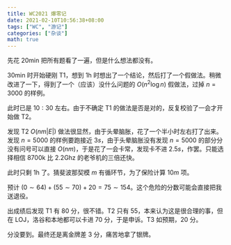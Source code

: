 ```yaml
---
title: WC2021 爆零记
date: 2021-02-10T10:56:38+08:00
tags: ["WC", "游记"]
categories: ["杂谈"]
math: true
---
```


先花 $20 \text{min}$ 把所有题看了一遍，但是什么想法都没有。

$30 \text{min}$ 时开始硬刚 T1，想到 $1\text{h}$ 时想出了一个结论，然后打了一个假做法。稍微改进了一下，得到了一个（应该）没什么问题的 $O(n^2\log n)$ 假做法，过掉 $n=3000$ 的样例。

此时已是 $10:30$ 左右。由于不确定 T1 的做法是否是对的，反复校验了一会才开始做 T2。

发现 T2 $O(nm|E|)$ 做法很显然，由于头晕脑胀，花了一个半小时左右打了出来。发现 $n=5000$ 的样例要跑接近 $3s$，由于头晕脑胀没有发现 $n=5000$ 的部分分没有问号可以直接 $O(nm)$，于是花了一会卡常，发现卡不进 $2.5s$，作罢。只能选择相信 8700k 比 $2.2\text{Ghz}$ 的老爷机的三倍还快。

此时只剩 $1\text{h}$ 了。猜斐波那契模 $m$ 有循环节，为了保险计算 $10m$ 项。

预计 $(0\sim 64)+(55\sim 70)+20=75\sim 154$。这个危险的分数可能会直接把我送退役。

出成绩后发现 T1 有 $80$ 分，很不错。T2 只有 $55$，本来认为这是很合理的事，但在 LOJ，洛谷和本地都可以卡进 $70$ 分，于是申诉。T3 如预期，$20$ 分。

分没要到。最终还是离金牌差 $3$ 分，痛苦地拿了银牌。